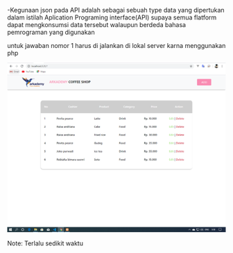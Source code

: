 -Kegunaan json pada API adalah sebagai sebuah type data yang dipertukan dalam istilah Aplication Programing interface(API) supaya semua flatform dapat mengkonsumsi data tersebut walaupun berdeda bahasa pemrograman yang digunakan

untuk jawaban nomor 1 harus di jalankan di lokal server karna menggunakan php

![alt text](https://github.com/Robialta/tes_arkademy/blob/master/6/B/assets/img/sad.PNG)

Note: Terlalu sedikit waktu
